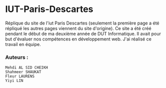 # IUT-Paris-Descartes
Réplique du site de l'iut Paris Descartes (seulement la première page a été répliqué les autres pages viennent du site d'origine).
Ce site a été créé pendant le début de ma deuxième année de DUT Informatique. Il avait pour but d'évaluer nos compétences en développement web.
J'ai réalisé ce travail en équipe.

### Auteurs :
```
Mehdi AL SID CHEIKH
Shahmeer SHAUKAT
Fleur LAURENS
Yiyi LIN
